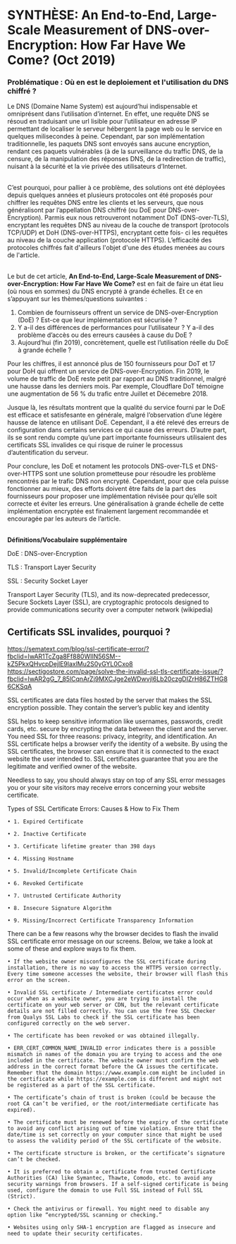 # SYNTHÈSE: An End-to-End, Large-Scale Measurement of DNS-over-Encryption: How Far Have We Come? (Oct 2019)


### Problématique : Où en est le deploiement et l'utilisation du DNS chiffré ?


Le DNS (Domaine Name System) est aujourd’hui indispensable et omniprésent dans l’utilisation d’internet. En effet, une requête DNS se résoud en traduisant une url lisible pour l’utilisateur en adresse IP permettant de localiser le serveur hébergent la page web ou le service en quelques milisecondes à peine. Cependant, par son implémentation traditionnelle, les paquets DNS sont envoyés sans aucune encryption, rendant ces paquets vulnérables (à de la surveillance du traffic DNS, de la censure, de la manipulation des réponses DNS, de la redirection de traffic), nuisant à la sécurité et la vie privée des utilisateurs d’Internet.

\
C’est pourquoi, pour pallier à ce problème, des solutions ont été déployées depuis quelques années et plusieurs protocoles ont été proposés pour chiffrer les requêtes DNS entre les clients et les serveurs, que nous généralisont par l’appellation DNS chiffré (ou DoE pour DNS-over-Encryption). Parmis eux nous retrouveront notamment DoT (DNS-over-TLS), encryptant les requêtes DNS au niveau de la couche de transport (protocols TCP/UDP) et DoH (DNS-over-HTTPS), encryptant cette fois- ci les requêtes au niveau de la couche application (protocole HTTPS). L’efficacité des protocoles chiffrés fait d'ailleurs l'objet d'une des études menées au cours de l'article. 

\
Le but de cet article, **An End-to-End, Large-Scale Measurement of DNS-over-Encryption: How Far Have We Come?** est en fait de faire un état lieu (où nous en sommes) du DNS encrypté à grande échelles. Et ce en s’appuyant sur les thèmes/questions suivantes :

1. Combien de fournisseurs offrent un service de DNS-over-Encryption (DoE) ? Est-ce que leur implémentation est sécurisée ?
2. Y a-il des différences de performances pour l’utilisateur ? Y a-il des problème d’accès ou des erreurs causées à cause du DoE ?
3. Aujourd’hui (fin 2019), concrètement, quelle est l’utilisation réelle du DoE à grande échelle ?

Pour les chiffres, il est annoncé plus de 150 fournisseurs pour DoT et 17 pour DoH qui offrent un service de DNS-over-Encryption. Fin 2019, le volume de traffic de DoE reste petit par rapport au DNS traditionnel, malgré une hausse dans les derniers mois. Par exemple, Cloudflare DoT témoigne une augmentation de 56 % du trafic entre Juillet et Décemebre 2018.

Jusque là, les résultats montrent que la qualité du service fourni par le DoE est efficace et satisfesante en générale, malgré l’observation d’une légère hausse de latence en utilisant DoE. Cependant, il a été relevé des erreurs de configuration dans certains services ce qui cause des erreurs. D’autre part, ils se sont rendu compte qu’une part importante fournisseurs utilisaient des certificats SSL invalides ce qui risque de ruiner le processus d’autentification du serveur. 

Pour conclure, les DoE et notament les protocols  DNS-over-TLS et  DNS-over-HTTPS sont une solution prometteuse pour résoudre les problème rencontrés par le trafic DNS non encrypté. Cependant, pour que cela puisse fonctionner au mieux, des efforts doivent être faits de la part des fournisseurs pour proposer une implémentation révisée pour qu’elle soit correcte et éviter les erreurs. Une généralisation à grande échelle de cette implémentation encryptée est finalement  largement recommandée et encouragée par les auteurs de l’article.

\
**Définitions/Vocabulaire supplémentaire**

DoE : DNS-over-Encryption

TLS : Transport Layer Security

SSL : Security Socket Layer

Transport Layer Security (TLS), and its now-deprecated predecessor, Secure Sockets Layer (SSL), are cryptographic protocols designed to provide communications security over a computer network (wikipedia)


## Certificats SSL invalides, pourquoi ?

https://sematext.com/blog/ssl-certificate-error/?fbclid=IwAR1TcZga8Ff880WIlN56SM--kZ5PkxQHvcpDejlE9laxlMu2S0yGYL0Cxo8
https://sectigostore.com/page/solve-the-invalid-ssl-tls-certificate-issue/?fbclid=IwAR2gG_7_85lCqnArZj9MXCJge2eWDwvjl6Lb20czgDIZrH86ZTHG86CKSqA

SSL certificates are data files hosted by the server that makes the SSL encryption possible. They contain the server’s public key and identity

SSL helps to keep sensitive information like usernames, passwords, credit cards, etc. secure by encrypting the data between the client and the server. You need SSL for three reasons: privacy, integrity, and identification.
An SSL certificate helps a browser verify the identity of a website. By using the SSL certificates, the browser can ensure that it is connected to the exact website the user intended to. SSL certificates guarantee that you are the legitimate and verified owner of the website.

Needless to say, you should always stay on top of any SSL error messages you or your site visitors may receive errors concerning your website certificate.

Types of SSL Certificate Errors: Causes & How to Fix Them 

    • 1. Expired Certificate 

    • 2. Inactive Certificate 

    • 3. Certificate lifetime greater than 398 days 

    • 4. Missing Hostname 

    • 5. Invalid/Incomplete Certificate Chain 

    • 6. Revoked Certificate 

    • 7. Untrusted Certificate Authority 

    • 8. Insecure Signature Algorithm 

    • 9. Missing/Incorrect Certificate Transparency Information

There can be a few reasons why the browser decides to flash the invalid SSL certificate error message on our screens. Below, we take a look at some of these and explore ways to fix them.

    • If the website owner misconfigures the SSL certificate during installation, there is no way to access the HTTPS version correctly. Every time someone accesses the website, their browser will flash this error on the screen.

    • Invalid SSL certificate / Intermediate certificates error could occur when as a website owner, you are trying to install the certificate on your web server or CDN, but the relevant certificate details are not filled correctly. You can use the free SSL Checker from Qualys SSL Labs to check if the SSL certificate has been configured correctly on the web server.

    • The certificate has been revoked or was obtained illegally.

    • ERR_CERT_COMMON_NAME_INVALID error indicates there is a possible mismatch in names of the domain you are trying to access and the one included in the certificate. The website owner must confirm the web address in the correct format before the CA issues the certificate. Remember that the domain https://www.example.com might be included in the certificate while https://example.com is different and might not be registered as a part of the SSL certificate.

    • The certificate’s chain of trust is broken (could be because the root CA can’t be verified, or the root/intermediate certificate has expired). 

    • The certificate must be renewed before the expiry of the certificate to avoid any conflict arising out of time violation. Ensure that the date/time is set correctly on your computer since that might be used to assess the validity period of the SSL certificate of the website.

    • The certificate structure is broken, or the certificate’s signature can’t be checked.

    • It is preferred to obtain a certificate from trusted Certificate Authorities (CA) like Symantec, Thawte, Comodo, etc. to avoid any security warnings from browsers. If a self-signed certificate is being used, configure the domain to use Full SSL instead of Full SSL (Strict).

    • Check the antivirus or firewall. You might need to disable any option like “encrypted/SSL scanning or checking.”

    • Websites using only SHA-1 encryption are flagged as insecure and need to update their security certificates. 